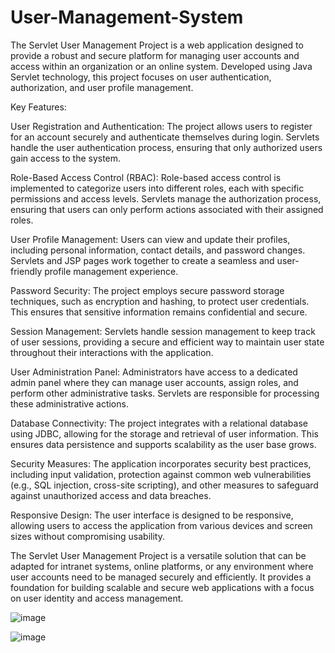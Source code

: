 # User-Management-System
The Servlet User Management Project is a web application designed to provide a robust and secure platform for managing user accounts and access within an organization or an online system. Developed using Java Servlet technology, this project focuses on user authentication, authorization, and user profile management.

Key Features:

User Registration and Authentication: The project allows users to register for an account securely and authenticate themselves during login. Servlets handle the user authentication process, ensuring that only authorized users gain access to the system.

Role-Based Access Control (RBAC): Role-based access control is implemented to categorize users into different roles, each with specific permissions and access levels. Servlets manage the authorization process, ensuring that users can only perform actions associated with their assigned roles.

User Profile Management: Users can view and update their profiles, including personal information, contact details, and password changes. Servlets and JSP pages work together to create a seamless and user-friendly profile management experience.

Password Security: The project employs secure password storage techniques, such as encryption and hashing, to protect user credentials. This ensures that sensitive information remains confidential and secure.

Session Management: Servlets handle session management to keep track of user sessions, providing a secure and efficient way to maintain user state throughout their interactions with the application.

User Administration Panel: Administrators have access to a dedicated admin panel where they can manage user accounts, assign roles, and perform other administrative tasks. Servlets are responsible for processing these administrative actions.

Database Connectivity: The project integrates with a relational database using JDBC, allowing for the storage and retrieval of user information. This ensures data persistence and supports scalability as the user base grows.

Security Measures: The application incorporates security best practices, including input validation, protection against common web vulnerabilities (e.g., SQL injection, cross-site scripting), and other measures to safeguard against unauthorized access and data breaches.

Responsive Design: The user interface is designed to be responsive, allowing users to access the application from various devices and screen sizes without compromising usability.

The Servlet User Management Project is a versatile solution that can be adapted for intranet systems, online platforms, or any environment where user accounts need to be managed securely and efficiently. It provides a foundation for building scalable and secure web applications with a focus on user identity and access management.

![image](https://github.com/Mrunalparte/User-Management-Sysstem/assets/89187936/6e7d96c7-fa10-4e5e-90d6-2fa3b8ef1739)

![image](https://github.com/Mrunalparte/User-Management-Sysstem/assets/89187936/81a3d13a-7133-463b-ac33-ee79f00f856f)

